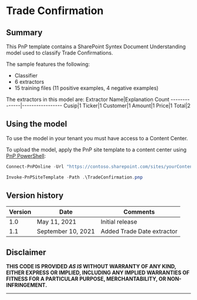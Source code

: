 # Trade Confirmation

## Summary

This PnP template contains a SharePoint Syntex Document Understanding model used to classify Trade Confirmations.

The sample features the following:

- Classifier
- 6 extractors
- 15 training files (11 positive examples, 4 negative examples)

The extractors in this model are:
Extractor Name|Explanation Count
--------------|-----------------
Cusip|1
Ticker|1
Customer|1
Amount|1
Price|1
Total|2

## Using the model

To use the model in your tenant you must have access to a Content Center.

To upload the model, apply the PnP site template to a content center using [PnP PowerShell](https://pnp.github.io/powershell/):

```powershell
Connect-PnPOnline -Url "https://contoso.sharepoint.com/sites/yourContentCenter"

Invoke-PnPSiteTemplate -Path .\TradeConfirmation.pnp
```

## Version history

Version|Date|Comments
-------|----|--------
1.0|May 11, 2021 |Initial release
1.1|September 10, 2021 | Added Trade Date extractor

## Disclaimer

**THIS CODE IS PROVIDED *AS IS* WITHOUT WARRANTY OF ANY KIND, EITHER EXPRESS OR IMPLIED, INCLUDING ANY IMPLIED WARRANTIES OF FITNESS FOR A PARTICULAR PURPOSE, MERCHANTABILITY, OR NON-INFRINGEMENT.**

---